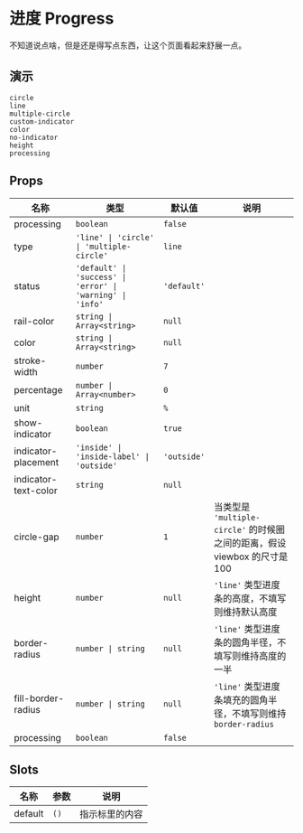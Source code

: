 # 进度 Progress
不知道说点啥，但是还是得写点东西，让这个页面看起来舒展一点。
## 演示
```demo
circle
line
multiple-circle
custom-indicator
color
no-indicator
height
processing
```
## Props
|名称|类型|默认值|说明|
|-|-|-|-|
|processing|`boolean`|`false`||
|type|`'line' \| 'circle' \| 'multiple-circle'`|`line`||
|status|`'default' \| 'success' \| 'error' \| 'warning' \| 'info'`|`'default'`||
|rail-color|`string \| Array<string>`|`null`||
|color|`string \| Array<string>`|`null`||
|stroke-width|`number`|`7`||
|percentage|`number \| Array<number>`|`0`||
|unit|`string`|`%`||
|show-indicator|`boolean`|`true`||
|indicator-placement|`'inside' \| 'inside-label' \| 'outside'`|`'outside'`||
|indicator-text-color|`string`|`null`||
|circle-gap|`number`|`1`|当类型是 `'multiple-circle'` 的时候圈之间的距离，假设 viewbox 的尺寸是 100|
|height|`number`|`null`|`'line'` 类型进度条的高度，不填写则维持默认高度|
|border-radius|`number \| string`|`null`|`'line'` 类型进度条的圆角半径，不填写则维持高度的一半|
|fill-border-radius|`number \| string`|`null`|`'line'` 类型进度条填充的圆角半径，不填写则维持 `border-radius`|
|processing|`boolean`|`false`||

## Slots
|名称|参数|说明|
|-|-|-|
|default|`()`|指示标里的内容|